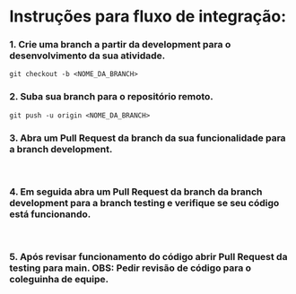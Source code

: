 # Instruções para fluxo de integração:

### 1. Crie uma branch a partir da development para o desenvolvimento da sua atividade.
```
git checkout -b <NOME_DA_BRANCH>
```

### 2. Suba sua branch para o repositório remoto.
```
git push -u origin <NOME_DA_BRANCH>
```

### 3. Abra um Pull Request da branch da sua funcionalidade para a branch development.

<br />

### 4. Em seguida abra um Pull Request da branch da branch development para a branch testing e verifique se seu código está funcionando.

<br />

### 5. Após revisar funcionamento do código abrir Pull Request da testing para main. OBS: Pedir revisão de código para o coleguinha de equipe.